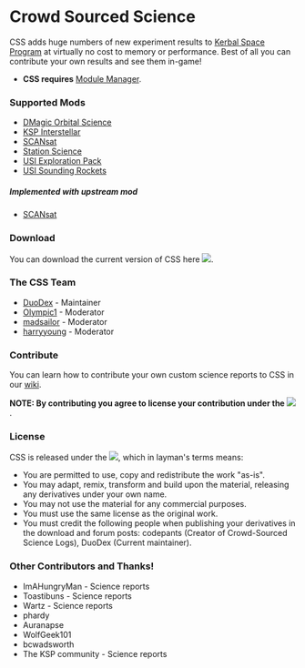 Crowd Sourced Science
===
CSS adds huge numbers of new experiment results to [Kerbal Space Program](http://kerbalspaceprogram.com/) at virtually no cost to memory or performance. Best of all you can contribute your own results and see them in-game!  

* **CSS requires** [Module Manager](http://forum.kerbalspaceprogram.com/threads/55219).

### Supported Mods
* [DMagic Orbital Science](http://forum.kerbalspaceprogram.com/threads/64972)
* [KSP Interstellar](http://forum.kerbalspaceprogram.com/threads/111159)
* [SCANsat](http://forum.kerbalspaceprogram.com/threads/80369)
* [Station Science](http://forum.kerbalspaceprogram.com/threads/54774)
* [USI Exploration Pack](http://forum.kerbalspaceprogram.com/threads/86695)
* [USI Sounding Rockets](http://forum.kerbalspaceprogram.com/threads/102502)

##### Implemented with upstream mod
* [SCANsat](http://forum.kerbalspaceprogram.com/threads/80369)

### Download   
You can download the current version of CSS here [![][shield:release-latest]][GIT:release].

### The CSS Team
* [DuoDex](http://forum.kerbalspaceprogram.com/members/110055) - Maintainer
* [Olympic1](http://forum.kerbalspaceprogram.com/members/81815) - Moderator
* [madsailor](http://forum.kerbalspaceprogram.com/members/123944) - Moderator
* [harryyoung](http://forum.kerbalspaceprogram.com/members/109719) - Moderator

### Contribute
You can learn how to contribute your own custom science reports to CSS in our [wiki](http://github.com/DuoDex/CrowdSourcedScience/wiki).  

**NOTE: By contributing you agree to license your contribution under the** [![][shield:CC01]][License:1.0].

### License

CSS is released under the [![][shield:CCO4]][License:4.0], which in layman's terms means:  

* You are permitted to use, copy and redistribute the work "as-is".  
* You may adapt, remix, transform and build upon the material, releasing any derivatives under your own name.  
* You may not use the material for any commercial purposes.  
* You must use the same license as the original work.  
* You must credit the following people when publishing your derivatives in the download and forum posts: codepants (Creator of Crowd-Sourced Science Logs), DuoDex (Current maintainer).  

### Other Contributors and Thanks!
* ImAHungryMan - Science reports
* Toastibuns - Science reports
* Wartz - Science reports
* phardy
* Auranapse
* WolfGeek101
* bcwadsworth
* The KSP community - Science reports

[GIT:release]: http://github.com/DuoDex/CrowdSourcedScience/releases/latest
[License:4.0]: http://creativecommons.org/licenses/by-nc-sa/4.0/legalcode
[License:1.0]: https://creativecommons.org/publicdomain/zero/1.0/
[shield:release-latest]: http://img.shields.io/github/release/DuoDex/CrowdSourcedScience.svg
[shield:CCO4]: http://img.shields.io/badge/License-CC%20BY--NC--SA%204.0-blue.svg
[shield:CC01]: http://img.shields.io/badge/License-CC0%201.0-blue.svg
